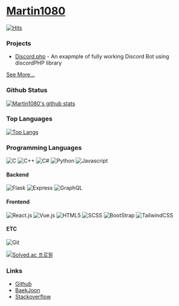 # [Martin1080](https://martin10802.webnode.cz)

[![Hits](https://hits.seeyoufarm.com/api/count/incr/badge.svg?url=https%3A%2F%2Fgithub.com%2Fkiki7000&count_bg=%2371E1FF&title_bg=%23555555&icon=github.svg&icon_color=%2371E1FF&title=Users+Who+watched+this&edge_flat=true)](https://hits.seeyoufarm.com)

### Projects
+ [Discord.php](https://github.com/Martin1080/Discord.php) - An exapmple of fully working Discord Bot using discordPHP library

[See More...](https://github.com/Martin1080?tab=repositories)

### Github Status

[![Martin1080's github stats](https://github-readme-stats.vercel.app/api?username=martin1080&bg_color=30,e96443,904e95&title_color=fff&text_color=fff)](https://github.com/kiki7000/github-readme-stats)

### Top Languages

[![Top Langs](https://github-readme-stats.vercel.app/api/top-langs/?username=martin1080&bg_color=30,e96443,904e95&title_color=fff&text_color=fff)](https://github.com/kiki7000/github-readme-stats)

### Programming Languages
![C](https://img.shields.io/badge/-C-00599C?style=for-the-badge&logo=C&logoColor=fff)
![C++](https://img.shields.io/badge/-C++-00599C?style=for-the-badge&logo=C&logoColor=fff) 
![C#](https://img.shields.io/badge/-Cs-00599C?style=for-the-badge&logo=C&logoColor=fff) 
![Python](https://img.shields.io/badge/-Python-3776AB?style=for-the-badge&logo=Python&logoColor=fff) 
![Javascript](https://img.shields.io/badge/-JS-dbac00?style=for-the-badge&logo=JavaScript&logoColor=fff)


#### Backend
![Flask](https://img.shields.io/badge/-Flask-000000?style=for-the-badge&logo=flask&logoColor=fff) 
![Express](https://img.shields.io/badge/-Express-000000?style=for-the-badge&logo=express&logoColor=fff) 
![GraphQL](https://img.shields.io/badge/-GraphQL-E10098?style=for-the-badge&logo=GraphQL&logoColor=fff) 

#### Frontend
![React.js](https://img.shields.io/badge/-React.js-61DAFB?style=for-the-badge&logo=react&logoColor=fff) 
![Vue.js](https://img.shields.io/badge/-Vue.js-4FC08D?style=for-the-badge&logo=Vue.js&logoColor=fff) 
![HTML5](https://img.shields.io/badge/-HTML5-E34F26?style=for-the-badge&logo=html5&logoColor=fff) 
![SCSS](https://img.shields.io/badge/-CSS3-1572B6?style=for-the-badge&logo=css3&logoColor=fff) 
![BootStrap](https://img.shields.io/badge/-Bootstrap-563D7C?style=for-the-badge&logo=bootstrap&logoColor=fff) 
![TailwindCSS](https://img.shields.io/badge/-TailwindCSS-38B2AC?style=for-the-badge&logo=tailwind-css&logoColor=fff) 

#### ETC
![Git](https://img.shields.io/badge/-Git-F05032?style=for-the-badge&logo=Git&logoColor=fff) 

[![Solved.ac
프로필](http://mazassumnida.wtf/api/v2/generate_badge?boj=kiki7000)](https://solved.ac/kiki7000)

### Links
+ [Github](https://github.com/kiki7000)
+ [BaekJoon](https://www.acmicpc.net/user/kiki7000)
+ [Stackoverflow](https://stackoverflow.com/users/13678229/kiki7000)
